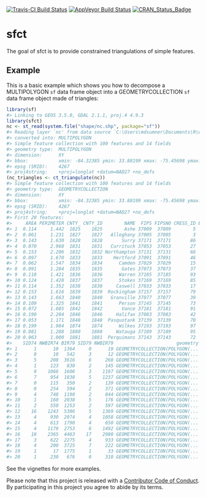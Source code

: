 <!-- README.md is generated from README.Rmd. Please edit that file -->
[![Travis-CI Build Status](https://travis-ci.org/r-gris/sfct.svg?branch=master)](https://travis-ci.org/r-gris/sfct) [![AppVeyor Build Status](https://ci.appveyor.com/api/projects/status/github/r-gris/sfct?branch=master&svg=true)](https://ci.appveyor.com/project/r-gris/sfct) [![CRAN\_Status\_Badge](http://www.r-pkg.org/badges/version/sfct)](https://cran.r-project.org/package=sfct)

sfct
====

The goal of sfct is to provide constrained triangulations of simple features.

Example
-------

This is a basic example which shows you how to decompose a MULTIPOLYGON `sf` data frame object into a GEOMETRYCOLLECTION `sf` data frame object made of triangles:

``` r
library(sf)
#> Linking to GEOS 3.5.0, GDAL 2.1.1, proj.4 4.9.3
library(sfct)
nc <- st_read(system.file("shape/nc.shp", package="sf"))
#> Reading layer `nc' from data source `C:\Users\mdsumner\Documents\R\win-library\3.3\sf\shape\nc.shp' using driver `ESRI Shapefile'
#> converted into: MULTIPOLYGON
#> Simple feature collection with 100 features and 14 fields
#> geometry type:  MULTIPOLYGON
#> dimension:      XY
#> bbox:           xmin: -84.32385 ymin: 33.88199 xmax: -75.45698 ymax: 36.58965
#> epsg (SRID):    4267
#> proj4string:    +proj=longlat +datum=NAD27 +no_defs
(nc_triangles <- ct_triangulate(nc))
#> Simple feature collection with 100 features and 14 fields
#> geometry type:  GEOMETRYCOLLECTION
#> dimension:      XY
#> bbox:           xmin: -84.32385 ymin: 33.88199 xmax: -75.45698 ymax: 36.58965
#> epsg (SRID):    4267
#> proj4string:    +proj=longlat +datum=NAD27 +no_defs
#> First 20 features:
#>     AREA PERIMETER CNTY_ CNTY_ID        NAME  FIPS FIPSNO CRESS_ID BIR74
#> 1  0.114     1.442  1825    1825        Ashe 37009  37009        5  1091
#> 2  0.061     1.231  1827    1827   Alleghany 37005  37005        3   487
#> 3  0.143     1.630  1828    1828       Surry 37171  37171       86  3188
#> 4  0.070     2.968  1831    1831   Currituck 37053  37053       27   508
#> 5  0.153     2.206  1832    1832 Northampton 37131  37131       66  1421
#> 6  0.097     1.670  1833    1833    Hertford 37091  37091       46  1452
#> 7  0.062     1.547  1834    1834      Camden 37029  37029       15   286
#> 8  0.091     1.284  1835    1835       Gates 37073  37073       37   420
#> 9  0.118     1.421  1836    1836      Warren 37185  37185       93   968
#> 10 0.124     1.428  1837    1837      Stokes 37169  37169       85  1612
#> 11 0.114     1.352  1838    1838     Caswell 37033  37033       17  1035
#> 12 0.153     1.616  1839    1839  Rockingham 37157  37157       79  4449
#> 13 0.143     1.663  1840    1840   Granville 37077  37077       39  1671
#> 14 0.109     1.325  1841    1841      Person 37145  37145       73  1556
#> 15 0.072     1.085  1842    1842       Vance 37181  37181       91  2180
#> 16 0.190     2.204  1846    1846     Halifax 37083  37083       42  3608
#> 17 0.053     1.171  1848    1848  Pasquotank 37139  37139       70  1638
#> 18 0.199     1.984  1874    1874      Wilkes 37193  37193       97  3146
#> 19 0.081     1.288  1880    1880     Watauga 37189  37189       95  1323
#> 20 0.063     1.000  1881    1881  Perquimans 37143  37143       72   484
#>    SID74 NWBIR74 BIR79 SID79 NWBIR79                       geometry
#> 1      1      10  1364     0      19 GEOMETRYCOLLECTION(POLYGON(...
#> 2      0      10   542     3      12 GEOMETRYCOLLECTION(POLYGON(...
#> 3      5     208  3616     6     260 GEOMETRYCOLLECTION(POLYGON(...
#> 4      1     123   830     2     145 GEOMETRYCOLLECTION(POLYGON(...
#> 5      9    1066  1606     3    1197 GEOMETRYCOLLECTION(POLYGON(...
#> 6      7     954  1838     5    1237 GEOMETRYCOLLECTION(POLYGON(...
#> 7      0     115   350     2     139 GEOMETRYCOLLECTION(POLYGON(...
#> 8      0     254   594     2     371 GEOMETRYCOLLECTION(POLYGON(...
#> 9      4     748  1190     2     844 GEOMETRYCOLLECTION(POLYGON(...
#> 10     1     160  2038     5     176 GEOMETRYCOLLECTION(POLYGON(...
#> 11     2     550  1253     2     597 GEOMETRYCOLLECTION(POLYGON(...
#> 12    16    1243  5386     5    1369 GEOMETRYCOLLECTION(POLYGON(...
#> 13     4     930  2074     4    1058 GEOMETRYCOLLECTION(POLYGON(...
#> 14     4     613  1790     4     650 GEOMETRYCOLLECTION(POLYGON(...
#> 15     4    1179  2753     6    1492 GEOMETRYCOLLECTION(POLYGON(...
#> 16    18    2365  4463    17    2980 GEOMETRYCOLLECTION(POLYGON(...
#> 17     3     622  2275     4     933 GEOMETRYCOLLECTION(POLYGON(...
#> 18     4     200  3725     7     222 GEOMETRYCOLLECTION(POLYGON(...
#> 19     1      17  1775     1      33 GEOMETRYCOLLECTION(POLYGON(...
#> 20     1     230   676     0     310 GEOMETRYCOLLECTION(POLYGON(...
```

See the vignettes for more examples.

Please note that this project is released with a [Contributor Code of Conduct](CONDUCT.md). By participating in this project you agree to abide by its terms.
